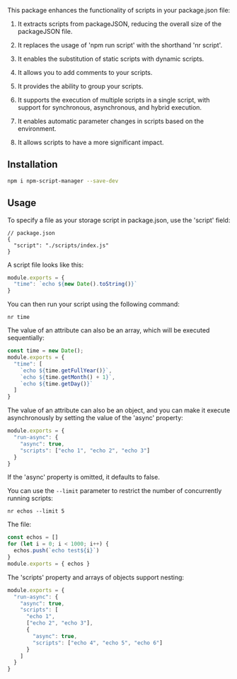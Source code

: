 This package enhances the functionality of scripts in your package.json file:

1. It extracts scripts from packageJSON, reducing the overall size of the packageJSON file.

2. It replaces the usage of 'npm run script' with the shorthand 'nr script'.

3. It enables the substitution of static scripts with dynamic scripts.

4. It allows you to add comments to your scripts.

5. It provides the ability to group your scripts.

6. It supports the execution of multiple scripts in a single script, with support for synchronous, asynchronous, and hybrid execution.

7. It enables automatic parameter changes in scripts based on the environment.

8. It allows scripts to have a more significant impact.

## Installation

```sh
npm i npm-script-manager --save-dev
```

## Usage

To specify a file as your storage script in package.json, use the 'script' field:

```
// package.json
{
  "script": "./scripts/index.js"
}
```

A script file looks like this:

```javascript
module.exports = {
  "time": `echo ${new Date().toString()}`
}
```

You can then run your script using the following command:

```shell
nr time
```

The value of an attribute can also be an array, which will be executed sequentially:

```javascript
const time = new Date();
module.exports = {
  "time": [
    `echo ${time.getFullYear()}`,
    `echo ${time.getMonth() + 1}`,
    `echo ${time.getDay()}`
  ]
}
```

The value of an attribute can also be an object, and you can make it execute asynchronously by setting the value of the 'async' property:

```javascript
module.exports = {
  "run-async": {
    "async": true,
    "scripts": ["echo 1", "echo 2", "echo 3"]
  }
}
```

If the 'async' property is omitted, it defaults to false.

You can use the `--limit` parameter to restrict the number of concurrently running scripts:
```shell
nr echos --limit 5
```

The file:

```javascript
const echos = []
for (let i = 0; i < 1000; i++) {
  echos.push(`echo test${i}`)
}
module.exports = { echos }
```

The 'scripts' property and arrays of objects support nesting:

```javascript
module.exports = {
  "run-async": {
    "async": true,
    "scripts": [
      "echo 1",
      ["echo 2", "echo 3"],
      {
        "async": true,
        "scripts": ["echo 4", "echo 5", "echo 6"]
      }
    ]
  }
}
```
